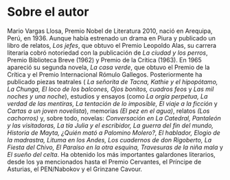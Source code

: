 # Sobre el autor

Mario Vargas Llosa, Premio Nobel de Literatura 2010, nació en Arequipa, Perú, en 1936. Aunque había estrenado un drama en Piura y publicado un libro de relatos, _Los jefes_, que obtuvo el Premio Leopoldo Alas, su carrera literaria cobró notoriedad con la publicación de _La ciudad y los perros_, Premio Biblioteca Breve (1962) y Premio de la Crítica (1963). En 1965 apareció su segunda novela, _La casa verde_, que obtuvo el Premio de la Crítica y el Premio Internacional Rómulo Gallegos. Posteriormente ha publicado piezas teatrales ( _La señorita de Tacna, Kathie y el hipopótamo, La Chunga, El loco de los balcones, Ojos bonitos, cuadros feos_ y _Las mil noches y una noche_), estudios y ensayos (como _La orgía perpetua, La verdad de las mentiras, La tentación de lo imposible, El viaje a la ficción_ y _Cartas a un joven novelista_), memorias _(El pez en el agua)_, relatos _(Los cachorros)_ y, sobre todo, novelas: _Conversación en La Catedral, Pantaleón y las visitadoras, La tía Julia y el escribidor, La guerra del fin del mundo, Historia de Mayta, ¿Quién mató a Palomino Molero?, El hablador, Elogio de la madrastra, Lituma en los Andes, Los cuadernos de don Rigoberto, La Fiesta del Chivo, El Paraíso en la otra esquina, Travesuras de la niña mala_ y _El sueño del celta_. Ha obtenido los más importantes galardones literarios, desde los ya mencionados hasta el Premio Cervantes, el Príncipe de Asturias, el PEN/Nabokov y el Grinzane Cavour.

